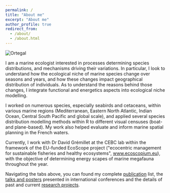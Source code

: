 ```yaml
---
permalink: /
title: "About me"
excerpt: "About me"
author_profile: true
redirect_from: 
  - /about/
  - /about.html
---
```


![Ortegal](/images/Ortegal1b.png)

I am a marine ecologist interested in processes determining species distributions, and mechanisms driving their variations. In particular, I look to understand how the ecological niche of marine species change over seasons and years, and how these changes impact geographical distribution of individuals. As to understand the reasons behind those changes, I integrate functional and energetics aspects into ecological niche modelling. 

I worked on numerous species, especially seabirds and cetaceans, within various marine regions (Mediterranean, Eastern North Atlantic, Indian Ocean, Central South Pacific and global scale), and applied several species distribution modelling methods within R to different visual censuses (boat- and plane-based). My work also helped evaluate and inform marine spatial planning in the French waters. 

Currently, I work with Dr David Grémillet at the CEBC lab within the framework of the EU-funded EcoScope project ("ecocentric management for sustainable fisheries and healthy ecosystems", www.ecoscopium.eu), with the objective of determining energy scapes of marine megafauna throughout the year. 

Navigating the tabs above, you can found my complete [publication](publications.md) list, the [talks and posters](conferences.md) presented in international conferences and the details of past and current [research projects](research.html).

